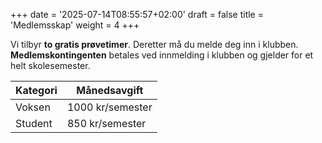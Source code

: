 +++
date = '2025-07-14T08:55:57+02:00'
draft = false
title = 'Medlemsskap'
weight = 4
+++

Vi tilbyr **to gratis prøvetimer**. Deretter må du melde deg inn i klubben.  
**Medlemskontingenten** betales ved innmelding i klubben og gjelder for et helt skolesemester.

| Kategori | Månedsavgift     | 
|----------|------------------|
| Voksen   | 1000 kr/semester |
| Student  | 850 kr/semester  |



